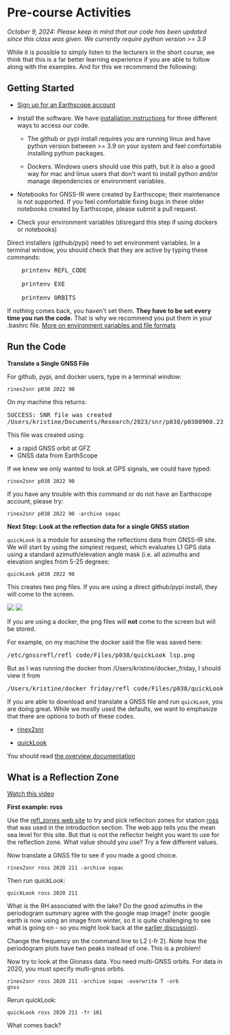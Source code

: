 # Pre-course Activities

*October 9, 2024: Please keep in mind that our code has been updated since this class was given.
We currently require python version >= 3.9*

While it is possible to simply listen to the lecturers in the short 
course, we think that this is a far better learning experience if 
you are able to follow along with the examples. And for this we recommend the following:

## Getting Started 

- [Sign up for an Earthscope account](https://data-idm.unavco.org/user/profile/login)

- Install the software. We have 
[installation instructions](https://gnssrefl.readthedocs.io/en/latest/pages/README_install.html) 
for three different ways to access our code. 

  - The github or pypi install requires you are running linux and 
have python version between >= 3.9 on your system and feel comfortable
installing python packages.  

  - Dockers. Windows users should use this path, but it is also a good way 
for mac and linux users that don't want to install python and/or 
manage dependencies or environment variables.

 - Notebooks for GNSS-IR were created by Earthscope; their maintenance is not supported.
 If you feel comfortable fixing bugs in these older notebooks created by Earthscope, please submit a pull request.

- Check your environment variables (disregard this step if using dockers or notebooks)

Direct installers (github/pypi) need to set environment variables. In a terminal window, you should
check that they are active by typing these commands:

<pre>
    printenv REFL_CODE

    printenv EXE

    printenv ORBITS
</PRE>

If nothing comes back, you haven't set them. **They have to be set every time you run the code.**
That is why we recommend you put them in your .bashrc file. [More on environment variables and file formats](https://gnssrefl.readthedocs.io/en/latest/pages/README_install.html#environment-variables)

## Run the Code 

**Translate a Single GNSS File**

For github, pypi, and docker users, type in a terminal window:

<code>rinex2snr p038 2022 90 </code>

On my machine this returns:

<pre>
SUCCESS: SNR file was created 
/Users/kristine/Documents/Research/2023/snr/p038/p0380900.23.snr66
</pre>

This file was created using:

- a rapid GNSS orbit at GFZ
- GNSS data from EarthScope

If we knew we only wanted to look at GPS signals, we could have typed:

<code>rinex2snr p038 2022 90</code>

If you have any trouble with this command or do not have an Earthscope account, please try:

<code>rinex2snr p038 2022 90 -archive sopac</code>

**Next Step: Look at the reflection data for a single GNSS station**

<code>quickLook</code> is a module for assesing the reflections data from GNSS-IR site. We 
will start by using the simplest request, which evaluates L1 GPS data 
using a standard azimuth/elevation angle mask (i.e. all azimuths and elevation angles from 
5-25 degrees:

<code>quickLook p038 2022 90</code>

This creates two png files. If you are using a direct github/pypi install, they will come to the screen.

<img src="../_static/p038-2.png">
<img src="../_static/p038-1.png">

If you are using a docker, the png files will **not** come to the screen but 
will be stored. 

For example, on my machine the docker said the file was saved here:

<pre>
/etc/gnssrefl/refl_code/Files/p038/quickLook_lsp.png
</pre>

But as I was running the docker from /Users/kristine/docker_friday, I should view 
it from 

<pre>
/Users/kristine/docker_friday/refl_code/Files/p038/quickLook_lsp.png
</pre>

If you are able to download and translate a GNSS file and 
run <code>quickLook</code>, you are doing great.
While we mostly used the defaults, we want to emphasize that there are options 
to both of these codes.

- [rinex2snr](https://gnssrefl.readthedocs.io/en/latest/api/gnssrefl.rinex2snr_cl.html)

- [quickLook](https://gnssrefl.readthedocs.io/en/latest/api/gnssrefl.quickLook_cl.html)


You should read [the overview documentation](https://gnssrefl.readthedocs.io/en/latest/pages/understand.html)

## What is a Reflection Zone 

[Watch this video](https://www.youtube.com/watch?v=sygZMeCHHDg&t=23s)

**First example: ross**

Use the [refl_zones web site](https://gnss-reflections.org/rzones) to try and pick 
reflection zones for station [ross](https://gnss-reflections.org/geoid?station=ross) 
that was used in the introduction section. The web 
app tells you the mean sea level for this site. But 
that is not the reflector height you want to use for the reflection zone.  What value should
you use?  Try a few different values.

Now translate a GNSS file to see if you made a good choice.

<code>rinex2snr ross 2020 211 -archive sopac </code>

Then run quickLook:

<code>quickLook ross 2020 211</code>

What is the RH associated with the lake? Do the good azimuths in the periodogram summary
agree with the google map image? (note: google earth is now using an image from winter, so it 
is quite challenging to see what is going on - so you might look 
back at the [earlier discussion](https://gnssrefl.readthedocs.io/en/latest/pages/understand.html)).

Change the frequency on the command line to L2 (-fr 2). Note how the periodogram plots 
have two peaks instead of one. This is a problem!

Now try to look at the Glonass data. You need multi-GNSS orbits. For data in 2020, you must
specify multi-gnss orbits.

<code>rinex2snr ross 2020 211 -archive sopac -overwrite T -orb gnss</code>


Rerun quickLook:

<code>quickLook ross 2020 211 -fr 101</code>

What comes back?


